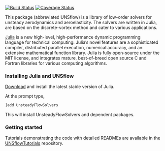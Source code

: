 [![Build Status](https://travis-ci.com/KiranUofG/UNSflow.jl.svg?branch=master)](https://travis-ci.com/KiranUofG/UnsteadyFlowSolvers.jl)
[![Coverage Status](https://coveralls.io/repos/github/KiranUofG/UnsteadyFlowSolvers.jl/badge.svg?branch=master)](https://coveralls.io/github/KiranUofG/UnsteadyFlowSolvers.jl?branch=master)

This package (abbreviated UNSflow) is a library of low-order solvers for unsteady aerodynamics
and aeroelasticity. The solvers are written in Julia, are based on the discrete-vortex method and cater to various
applications.


[Julia](http://julialang.org) is a new high-level, high-performance dynamic programming
language for technical computing. Julia’s novel features are a
sophisticated compiler, distributed parallel execution, numerical
accuracy, and an extensive mathematical function library. Julia is
fully open-source under the MIT license, and integrates mature,
best-of-breed open source C and Fortran libraries for various
computing algorithms.

### Installing Julia and UNSflow
[Download](http://julialang.org/downloads/) and install the latest stable version of Julia.

At the prompt type, 
```julia
]add UnsteadyFlowSolvers
```
This will install UnsteadyFlowSolvers and dependent packages.

### Getting started
Tutorials demonstrating the code with detailed READMEs are available in the [UNSflowTutorials](https://github.com/KiranUofG/UNSflowTutorials) repository. 

